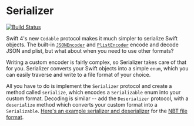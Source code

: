 # Serializer

[![Build Status](https://travis-ci.org/NobodyNada/Serializer.svg?branch=master)](https://travis-ci.org/NobodyNada/Serializer)

Swift 4's new `Codable` protocol makes it much simpler to serialize Swift objects.  The built-in [`JSONEncoder`](https://github.com/apple/swift/blob/master/stdlib/public/SDK/Foundation/JSONEncoder.swift) and [`PlistEncoder`](https://github.com/apple/swift/blob/master/stdlib/public/SDK/Foundation/PlistEncoder.swift) encode and decode JSON and plist, but what about when you need to use other formats?

Writing a custom encoder is fairly complex, so Serializer takes care of that for you.  Serializer converts your Swift objects into a simple `enum`, which you can easily traverse and write to a file format of your choice.

All you have to do is implement the `Serializer` protocol and create a method called `serialize`, which encodes a `Serializable` enum into your custom format.  Decoding is similar -- add the `Deserializer` protocol, with a `deserialize` method which converts your custom format into a `Serializable`.  [Here's an example serializer and deserializer](https://gist.github.com/NobodyNada/ae18ca7e11ea432e10243d173cc13351) for the [NBT file format](http://wiki.vg/NBT).
